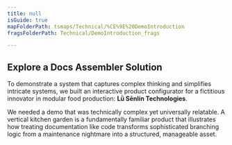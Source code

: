 ```yaml
---
title: null
isGuide: true
mapFolderPath: tsmaps/Technical/%CE%9E%20DemoIntroduction
fragsFolderPath: Technical/DemoIntroduction_frags

---
```



<!-- tsGuideRenderComment {"guide":{"id":"xsm4GW2Uo","path":"Technical","fragmentFolderPath":"Technical/DemoIntroduction_frags"},"fragment":{"id":"xsm4GW2Uo","topLevelMapKey":"u5gguY01On","mapKeyChain":"u5gguY01On","guideID":"xsm4GW2Ex","guidePath":"c:/GitHub/MuddySpud/MuddySpud.github.io/tsmaps/Technical/DemoIntroduction.tsmap","chartKey":"u5gguY01On","isLeaf":false,"options":[{"id":"xsm4Gz0yy","order":1},{"id":"xsm4HX2WO","option":"The core capabilities showcased","order":2,"isAncillary":true}]}} -->

## Explore a Docs Assembler Solution

To demonstrate a system that captures complex thinking and simplifies intricate systems, we built an interactive product configurator for a fictitious innovator in modular food production: **Lǜ Sēnlín Technologies**.

We needed a demo that was technically complex yet universally relatable. A vertical kitchen garden is a fundamentally familiar product that illustrates how treating documentation like code transforms sophisticated branching logic from a maintenance nightmare into a structured, manageable asset.

